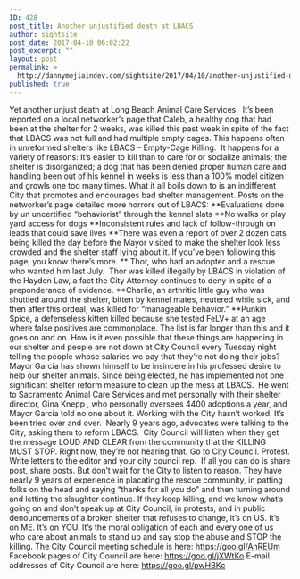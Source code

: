 ```yaml
---
ID: 428
post_title: Another unjustified death at LBACS
author: sightsite
post_date: 2017-04-10 06:02:22
post_excerpt: ""
layout: post
permalink: >
  http://dannymejiaindev.com/sightsite/2017/04/10/another-unjustified-death-at-lbacs/
published: true
---
```

Yet another unjust death at Long Beach Animal Care Services.  It’s been reported on a local networker’s page that Caleb, a healthy dog that had been at the shelter for 2 weeks, was killed this past week in spite of the fact that LBACS was not full and had multiple empty cages. This happens often in unreformed shelters like LBACS – Empty-Cage Killing.  It happens for a variety of reasons: It’s easier to kill than to care for or socialize animals; the shelter is disorganized; a dog that has been denied proper human care and handling been out of his kennel in weeks is less than a 100% model citizen and growls one too many times. What it all boils down to is an indifferent City that promotes and encourages bad shelter management. Posts on the networker’s page detailed more horrors out of LBACS: **Evaluations done by un uncertified “behaviorist” through the kennel slats **No walks or play yard access for dogs **Inconsistent rules and lack of follow-through on leads that could save lives **There was even a report of over 2 dozen cats being killed the day before the Mayor visited to make the shelter look less crowded and the shelter staff lying about it. If you’ve been following this page, you know there’s more. ** Thor, who had an adopter and a rescue who wanted him last July.  Thor was killed illegally by LBACS in violation of the Hayden Law, a fact the City Attorney continues to deny in spite of a preponderance of evidence. **Charlie, an arthritic little guy who was shuttled around the shelter, bitten by kennel mates, neutered while sick, and then after this ordeal, was killed for “manageable behavior.” **Punkin Spice, a defenseless kitten killed because she tested FeLV+ at an age where false positives are commonplace. The list is far longer than this and it goes on and on. How is it even possible that these things are happening in our shelter and people are not down at City Council every Tuesday night telling the people whose salaries we pay that they’re not doing their jobs? Mayor Garcia has shown himself to be insincere in his professed desire to help our shelter animals. Since being elected, he has implemented not one significant shelter reform measure to clean up the mess at LBACS.  He went to Sacramento Animal Care Services and met personally with their shelter director, Gina Knepp , who personally oversees 4400 adoptions a year, and Mayor Garcia told no one about it. Working with the City hasn’t worked. It’s been tried over and over.  Nearly 9 years ago, advocates were talking to the City, asking them to reform LBACS.  City Council will listen when they get the message LOUD AND CLEAR from the community that the KILLING MUST STOP. Right now, they’re not hearing that. Go to City Council. Protest. Write letters to the editor and your city council rep.  If all you can do is share post, share posts. But don’t wait for the City to listen to reason. They have nearly 9 years of experience in placating the rescue community, in patting folks on the head and saying “thanks for all you do” and then turning around and letting the slaughter continue. If they keep killing, and we know what’s going on and don’t speak up at City Council, in protests, and in public denouncements of a broken shelter that refuses to change, it’s on US. It’s on ME. It’s on YOU. It’s the moral obligation of each and every one of us who care about animals to stand up and say stop the abuse and STOP the killing. The City Council meeting schedule is here: https://goo.gl/AnREUm Facebook pages of City Council are here: https://goo.gl/jXWtKo E-mail addresses of City Council are here: https://goo.gl/pwHBKc